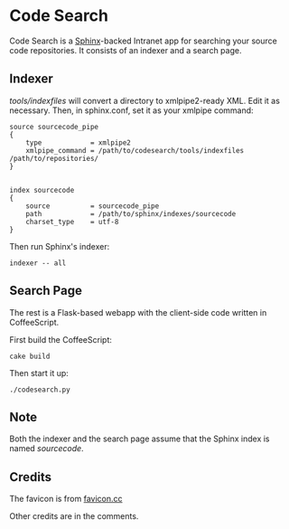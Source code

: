 # Code Search

Code Search is a [Sphinx](http://sphinxsearch.com)-backed Intranet app for
searching your source code repositories. It consists of an indexer and a search page.

## Indexer

*tools/indexfiles* will convert a directory to xmlpipe2-ready XML. Edit it as
necessary. Then, in sphinx.conf, set it as your xmlpipe command:

	source sourcecode_pipe
	{
		type			= xmlpipe2
		xmlpipe_command = /path/to/codesearch/tools/indexfiles /path/to/repositories/
	}


	index sourcecode
	{
		source			= sourcecode_pipe
		path			= /path/to/sphinx/indexes/sourcecode
		charset_type	= utf-8
	}

Then run Sphinx's indexer:

	indexer -- all

## Search Page

The rest is a Flask-based webapp with the client-side code written in
CoffeeScript.

First build the CoffeeScript:

	cake build

Then start it up:

	./codesearch.py

## Note

Both the indexer and the search page assume that the Sphinx index is named
*sourcecode*.

## Credits

The favicon is from
[favicon.cc](http://www.favicon.cc/?action=icon&file_id=661515)

Other credits are in the comments.
